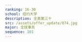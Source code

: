 ```yaml
---
ranking: 16-30
school: 纽约大学
description: 全美第三十
src: /assets/offer_update/074.jpg
major: 全球事务
sequence: 101
---
```

